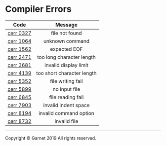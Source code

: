 # Compiler Errors

|Code|Message|
|:-:|:-:|
|[cerr 0327](https://github.com/Garnet3106/chestnut/blob/develop/docs/en/releases/ches0/tools/compiler/errors/cerr0327.md)|file not found|
|[cerr 1064](https://github.com/Garnet3106/chestnut/blob/develop/docs/en/releases/ches0/tools/compiler/errors/cerr1064.md)|unknown command|
|[cerr 1562](https://github.com/Garnet3106/chestnut/blob/develop/docs/en/releases/ches0/tools/compiler/errors/cerr1562.md)|expected EOF|
|[cerr 2471](https://github.com/Garnet3106/chestnut/blob/develop/docs/en/releases/ches0/errors/cerr2471.md)|too long character length|
|[cerr 3681](https://github.com/Garnet3106/chestnut/blob/develop/docs/en/releases/ches0/errors/cerr3681.md)|invalid display limit|
|[cerr 4139](https://github.com/Garnet3106/chestnut/blob/develop/docs/en/releases/ches0/tools/compiler/errors/cerr4139.md)|too short character length|
|[cerr 5352](https://github.com/Garnet3106/chestnut/blob/develop/docs/en/releases/ches0/tools/compiler/errors/cerr5352.md)|file writing fail|
|[cerr 5899](https://github.com/Garnet3106/chestnut/blob/develop/docs/en/releases/ches0/tools/compiler/errors/cerr5899.md)|no input file|
|[cerr 6845](https://github.com/Garnet3106/chestnut/blob/develop/docs/en/releases/ches0/tools/compiler/errors/cerr0845.md)|file reading fail|
|[cerr 7903](https://github.com/Garnet3106/chestnut/blob/develop/docs/en/releases/ches0/tools/compiler/errors/cerr7903.md)|invalid indent space|
|[cerr 8194](https://github.com/Garnet3106/chestnut/blob/develop/docs/en/releases/ches0/tools/compiler/errors/cerr8194.md)|invalid command option|
|[cerr 8732](https://github.com/Garnet3106/chestnut/blob/develop/docs/en/releases/ches0/tools/compiler/errors/cerr8732.md)|invalid file|

---

Copyright © Garnet 2019 All rights reserved.
